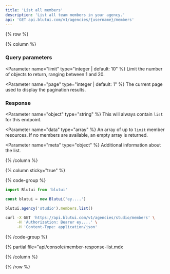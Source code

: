 ```yaml
---
title: 'List all members'
description: 'List all team members in your agency.'
api: 'GET api.blutui.com/v1/agencies/{username}/members'
---
```


{% row %}

{% column %}
### Query parameters

<Parameter name="limit" type="integer | default: 10" %}
Limit the number of objects to return, ranging between 1 and 20.
</Parameter>

<Parameter name="page" type="integer | default: 1" %}
The current page used to display the pagination results.
</Parameter>

### Response

<Parameter name="object" type="string" %}
This will always contain `list` for this endpoint.
</Parameter>

<Parameter name="data" type="array" %}
An array of up to `limit` member resources. If no members are available, an empty array is returned.
</Parameter>

<Parameter name="meta" type="object" %}
Additional information about the list.
</Parameter>

{% /column %}

{% column sticky="true" %}

{% code-group %}

```ts {% process=false filename="Node.js" %}
import Blutui from 'blutui'

const blutui = new Blutui('ey....')

blutui.agency('studio').members.list()
```

```bash {% process=false filename="cURL" %}
curl -X GET 'https://api.blutui.com/v1/agencies/studio/members' \
     -H 'Authorization: Bearer ey....' \
     -H 'Content-Type: application/json'
```

{% /code-group %}

{% partial file="api/console/member-response-list.mdx</include>

{% /column %}

{% /row %}
